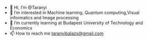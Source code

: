 - 👋 Hi, I’m @Taranyi
- 👀 I’m interested in Machine learning, Quantum computing,Visual informatics and Image processing
- 🌱 I’m currently learning at Budapest University of Technology and Economics
- 📫 How to reach me taranyibalazs@gmail.com

<!---
Taranyi/Taranyi is a ✨ special ✨ repository because its `README.md` (this file) appears on your GitHub profile.
You can click the Preview link to take a look at your changes.
--->

